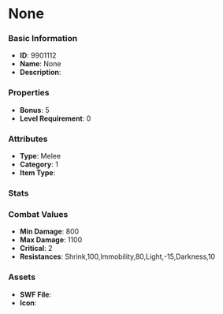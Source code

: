 # None



### Basic Information

- **ID**: 9901112
- **Name**: None
- **Description**: 

### Properties

- **Bonus**: 5
- **Level Requirement**: 0

### Attributes

- **Type**: Melee
- **Category**: 1
- **Item Type**: 

### Stats


### Combat Values

- **Min Damage**: 800
- **Max Damage**: 1100
- **Critical**: 2
- **Resistances**: Shrink,100,Immobility,80,Light,-15,Darkness,10

### Assets

- **SWF File**: 
- **Icon**: 

